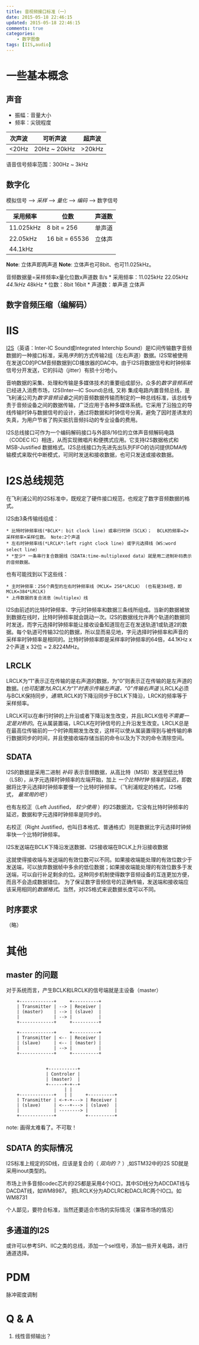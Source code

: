 ```yaml
---
title: 音视频接口标准（一）
date: 2015-05-18 22:46:15
updated: 2015-05-18 22:46:15
comments: true
categories:
    - 数字图像
tags: [IIS,audio]
---
```


一些基本概念
==============

声音
--------------
* 振幅：音量大小
* 频率：尖锐程度

| 次声波 | 可听声波     | 超声波 |
|--------|--------------|--------|
| <20Hz  | 20Hz ~ 20kHz | >20kHz |

语音信号频率范围：300Hz ~ 3kHz

数字化
--------------
模拟信号 -->  *采样*  -->  *量化*  -->  *编码*  -->  数字信号

| 采用频率  | 位数           | 声道数 |
|-----------|----------------|--------|
| 11.025kHz | 8 bit = 256    | 单声道 |
| 22.05kHz  | 16 bit = 65536 | 立体声 |
| 44.1kHz   |                |        |

**Note**: 立体声即两声道
**Note**: 立体声也可8bit、也可11.025kHz。

音频数据量=采样频率x量化位数x声道数 B/s
    * 采用频率：11.025kHz  22.05kHz  *44.1kHz*  48kHz
    * 位数：8bit 16bit
    * 声道数：单声道  立体声

数字音频压缩（编解码）
--------------

IIS
==============

[I2S](http://en.wikipedia.org/wiki/I%C2%B2S)（英语：Inter-IC Sound或Integrated Interchip Sound）是IC间传输数字音频数据的一种接口标准，采用*序列*的方式传输2组（左右声道）数据。I2S常被使用在发送CD的PCM音频数据到CD播放器的DAC中。由于I2S将数据信号和时钟频率信号分开发送，它的抖动（jitter）有损十分地小。

音响数据的采集、处理和传输是多媒体技术的重要组成部分。众多的*数字音频系统*已经进入消费市场，I2S(Inter—IC Sound)总线, 又称 集成电路内置音频总线，是飞利浦公司为*数字音频设备*之间的音频数据传输而制定的一种总线标准，该总线专责于音频设备之间的数据传输，广泛应用于各种多媒体系统。它采用了沿独立的导线传输时钟与数据信号的设计，通过将数据和时钟信号分离，避免了因时差诱发的失真，为用户节省了购买抵抗音频抖动的专业设备的费用。

I2S总线接口可作为一个编码解码接口与外部8/16位的立体声音频解码电路（CODEC IC）相连，从而实现微唱片和便携式应用。它支持I2S数据格式和MSB-Justified 数据格式。I2S总线接口为先进先出队列FIFO的访问提供DMA传输模式来取代中断模式，可同时发送和接收数据，也可只发送或接收数据。


I2S总线规范
==============
在飞利浦公司的I2S标准中，既规定了硬件接口规范，也规定了数字音频数据的格式。

I2S由3条传输线组成：

    * 比特时钟频率线(*BCLK*: bit clock line) 或串行时钟（SCLK）；  BCLK的频率=2×采样频率×采样位数。 Note:2个声道
    * 左右时钟频率线(*LRCLK*:left right clock line) 或字元选择线（WS:word select line）
    * *至少* 一条串行复合数据线（SDATA:time-multiplexed data）就是用二进制补码表示的音频数据。

也有可能找到以下这些线：

    * 主时钟频率：256个典型的左右时钟频率线（MCLK= 256*LRCLK） (也有是384倍，即MCLK=384*LRCLK)
    * 上传数据的复合消息（multiplex）线

I2S由前述的比特时钟频率、字元时钟频率和数据三条线所组成。当新的数据被放到数据在线时，比特时钟频率就会跳动一次。I2S的数据线允许两个轨道的数据同时发送，而字元选择时钟频率能让接收设备知道现在正在发送轨道1或轨道2的数据。每个轨道可传输32位的数据，所以显而易见地，字元选择时钟频率和声音的采样率时钟频率是相同的。比特时钟频率即是采样率时钟频率的64倍，44.1KHz x 2个声道 x 32位 = 2.8224MHz。

LRCLK
--------------
LRCLK为“1”表示正在传输的是右声道的数据，为“0”则表示正在传输的是左声道的数据。(_也可配置为LRCLK为“1”时表示传输左声道，“0”传输右声道_ )LRCLK必须与BCLK保持同步，*通常*LRCLK的下降沿同步于BCLK下降沿，LRCK的频率等于采样频率。

LRCLK可以在串行时钟的上升沿或者下降沿发生改变，并且LRCLK信号*不需要一定是对称的*。在从属装置端，LRCLK在时钟信号的上升沿发生改变。LRCLK总是在最高位传输前的一个时钟周期发生改变，这样可以使从属装置得到与被传输的串行数据同步的时间，并且使接收端存储当前的命令以及为下次的命令清除空间。

SDATA
--------------
I2S的数据是采用二进制 *补码* 表示音频数据，从高比特（MSB）发送至低比特（LSB），从字元选择时钟频率的左端开始，加上 *一个比特时钟* 频率的延迟，即数据将比字元选择时钟频率要慢一个比特时钟频率。（飞利浦规定的格式，I2S格式， *最常用的吧* ）

也有左校正（Left Justified， *较少使用* ）的I2S数据流，它没有比特时钟频率的延迟，数据和字元选择时钟频率是同步的。

右校正（Right Justified，也叫日本格式、普通格式）则是数据比字元选择时钟频率快一个比特时钟频率。

I2S发送端在BCLK下降沿发送数据、I2S接收端在BCLK上升沿接收数据

这就使得接收端与发送端的有效位数可以不同。如果接收端能处理的有效位数少于发送端，可以放弃数据帧中多余的低位数据；如果接收端能处理的有效位数多于发送端，可以自行补足剩余的位。这种同步机制使得数字音频设备的互连更加方便，而且不会造成数据错位。
为了保证数字音频信号的正确传输，发送端和接收端应该采用相同的*数据格式*。当然，对I2S格式来说数据长度可以不同。

时序要求
--------------
（略）

其他
==============

master 的问题
--------------
对于系统而言，产生BCLK和LRCLK的信号端就是主设备（master）

        +-------------+     +----------+
        | Transmitter | --> | Receiver |
        | (master)    | --> | (slave)  |
        |             | --> |          |
        +-------------+     +----------+

        +-------------+     +----------+
        | Transmitter | <-- | Receiver |
        | (slave)     | <-- | (master) |
        |             | --> |          |
        +-------------+     +----------+


                   +-----------+
                   | Controler |
                   | (master)  |
                   +------+-+--+
                          | |
        +-------------+   | |     +----------+
        | Transmitter | <-+-+---> | Receiver |
        | (slave)     | <---+---> | (slave)  |
        |             | --------> |          |
        +-------------+           +----------+

note: 画得太难看了。不可取！


SDATA 的实际情况
--------------
I2S标准上规定的SD线，应该是复合的（ _双向的？_ ）,如STM32中的I2S SD就是采用inout类型的。

市场上许多音频codec芯片的I2S都是采用4个IO口，其中SD线分为ADCDAT线与DACDAT线，如WM8987。
把LRCLK分为ADCLRC和DACLRC两个IO口。如WM8731

个人鄙见，要符合标准，当然还要适合市场的实际情况（兼容市场的情况）


多通道的I2S
--------------
或许可以参考SPI、IIC之类的总线，添加一个sel信号，添加一些开关电路，进行通道选择。

PDM
==============
脉冲密度调制

Q & A
==============
1. 线性音频输出？
